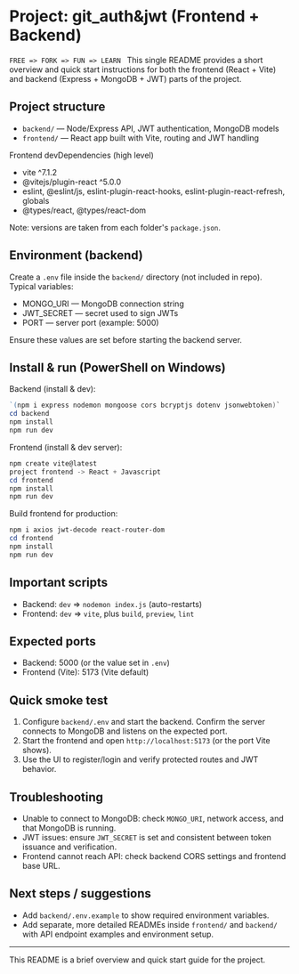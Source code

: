 # Project: git_auth&jwt (Frontend + Backend)
`FREE => FORK => FUN => LEARN `
This single README provides a short overview and quick start instructions for both the frontend (React + Vite) and backend (Express + MongoDB + JWT) parts of the project.

## Project structure

- `backend/` — Node/Express API, JWT authentication, MongoDB models 
- `frontend/` — React app built with Vite, routing and JWT handling 

Frontend devDependencies (high level)
- vite ^7.1.2
- @vitejs/plugin-react ^5.0.0
- eslint, @eslint/js, eslint-plugin-react-hooks, eslint-plugin-react-refresh, globals
- @types/react, @types/react-dom

Note: versions are taken from each folder's `package.json`.

## Environment (backend)

Create a `.env` file inside the `backend/` directory (not included in repo). Typical variables:

- MONGO_URI — MongoDB connection string
- JWT_SECRET — secret used to sign JWTs
- PORT — server port (example: 5000)

Ensure these values are set before starting the backend server.

## Install & run (PowerShell on Windows)

Backend (install & dev):

```powershell
`(npm i express nodemon mongoose cors bcryptjs dotenv jsonwebtoken)`
cd backend
npm install
npm run dev
```

Frontend (install & dev server):

```powershell
npm create vite@latest
project frontend -> React + Javascript
cd frontend
npm install
npm run dev
```

Build frontend for production:

```powershell
npm i axios jwt-decode react-router-dom
cd frontend
npm install
npm run dev
```

## Important scripts

- Backend: `dev` => `nodemon index.js` (auto-restarts)
- Frontend: `dev` => `vite`, plus `build`, `preview`, `lint`

## Expected ports

- Backend: 5000 (or the value set in `.env`)
- Frontend (Vite): 5173 (Vite default)

## Quick smoke test

1. Configure `backend/.env` and start the backend. Confirm the server connects to MongoDB and listens on the expected port.
2. Start the frontend and open `http://localhost:5173` (or the port Vite shows).
3. Use the UI to register/login and verify protected routes and JWT behavior.

## Troubleshooting

- Unable to connect to MongoDB: check `MONGO_URI`, network access, and that MongoDB is running.
- JWT issues: ensure `JWT_SECRET` is set and consistent between token issuance and verification.
- Frontend cannot reach API: check backend CORS settings and frontend base URL.

## Next steps / suggestions

- Add `backend/.env.example` to show required environment variables.
- Add separate, more detailed READMEs inside `frontend/` and `backend/` with API endpoint examples and environment setup.

---

This README is a brief overview and quick start guide for the project.






